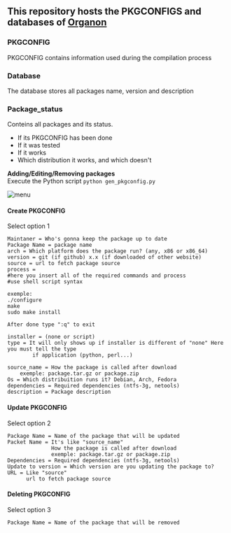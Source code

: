 This repository hosts the PKGCONFIGS and databases of [Organon](https://github.com/fnk0c/organon)
-----

### PKGCONFIG
PKGCONFIG contains information used during the compilation process  

### Database
The database stores all packages name, version and description  

### Package_status
Conteins all packages and its status.  

* If its PKGCONFIG has been done  
* If it was tested  
* If it works  
* Which distribution it works, and which doesn't  

**Adding/Editing/Removing packages**  
Execute the Python script
`python gen_pkgconfig.py`  

![menu](http://imgur.com/d7AiYOel.png)

#### Create PKGCONFIG
Select option 1

```
Maintaner = Who's gonna keep the package up to date
Package Name = package name
arch = Which platform does the package run? (any, x86 or x86_64)
version = git (if github) x.x (if downloaded of other website)
source = url to fetch package source
process =
#here you insert all of the required commands and process
#use shell script syntax

exemple: 
./configure
make
sudo make install

After done type ":q" to exit

installer = (none or script)
type = It will only shows up if installer is different of "none" Here you must tell the type
        if application (python, perl...)

source_name = How the package is called after download
    exemple: package.tar.gz or package.zip
Os = Which distribuition runs it? Debian, Arch, Fedora
dependencies = Required dependencies (ntfs-3g, netools)
description = Package description
```

#### Update PKGCONFIG
Select option 2

```
Package Name = Name of the package that will be updated
Packet Name = It's like "source_name"
              How the package is called after download
              exemple: package.tar.gz or package.zip
Dependencies = Required dependencies (ntfs-3g, netools)
Update to version = Which version are you updating the package to?
URL = Like "source" 
      url to fetch package source
```

#### Deleting PKGCONFIG
Select option 3

```
Package Name = Name of the package that will be removed
```
